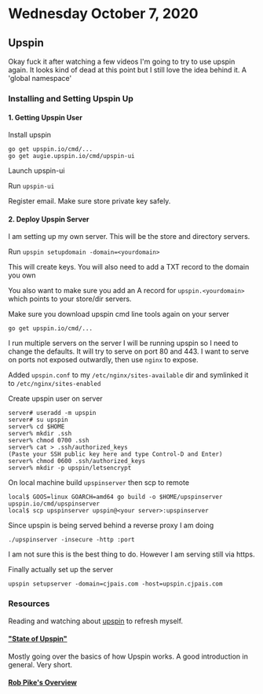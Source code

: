 # Wednesday October 7, 2020


## Upspin

Okay fuck it after watching a few videos I'm going to try to use upspin again. It looks kind of dead at this point but I still love the idea behind it. A 'global namespace'

### Installing and Setting Upspin Up

#### 1. Getting Upspin User

Install upspin
```
go get upspin.io/cmd/...
go get augie.upspin.io/cmd/upspin-ui
```

Launch upspin-ui

Run `upspin-ui`

Register email. Make sure store private key safely.

#### 2. Deploy Upspin Server

I am setting up my own server. This will be the store and directory servers.

Run `upspin setupdomain -domain=<yourdomain>`

This will create keys. You will also need to add a TXT record to the domain you own

You also want to make sure you add an A record for `upspin.<yourdomain>` which points to your store/dir servers.

Make sure you download upspin cmd line tools again on your server 

`go get upspin.io/cmd/...`

I run multiple servers on the server I will be running upspin so I need to change the defaults. It will try to serve on port 80 and 443. I want to serve on ports not exposed outwardly, then use `nginx` to expose.

Added `upspin.conf` to my `/etc/nginx/sites-available` dir and symlinked it to `/etc/nginx/sites-enabled`

Create upspin user on server

```
server# useradd -m upspin
server# su upspin
server% cd $HOME
server% mkdir .ssh
server% chmod 0700 .ssh
server% cat > .ssh/authorized_keys
(Paste your SSH public key here and type Control-D and Enter)
server% chmod 0600 .ssh/authorized_keys
server% mkdir -p upspin/letsencrypt
```

On local machine build `upspinserver` then scp to remote

```
local$ GOOS=linux GOARCH=amd64 go build -o $HOME/upspinserver upspin.io/cmd/upspinserver
local$ scp upspinserver upspin@<your server>:upspinserver
```

Since upspin is being served behind a reverse proxy I am doing 

`./upspinserver -insecure -http :port`

I am not sure this is the best thing to do. However I am serving still via https.

Finally actually set up the server

`upspin setupserver -domain=cjpais.com -host=upspin.cjpais.com`


### Resources 
Reading and watching about [upspin](https://upspin.io/) to refresh myself.

#### ["State of Upspin"](https://www.youtube.com/watch?v=ixjV6zoIXfQ)

Mostly going over the basics of how Upspin works. A good introduction in general. Very short.

#### [Rob Pike's Overview](https://www.youtube.com/watch?v=ENLWEfi0Tkg)


